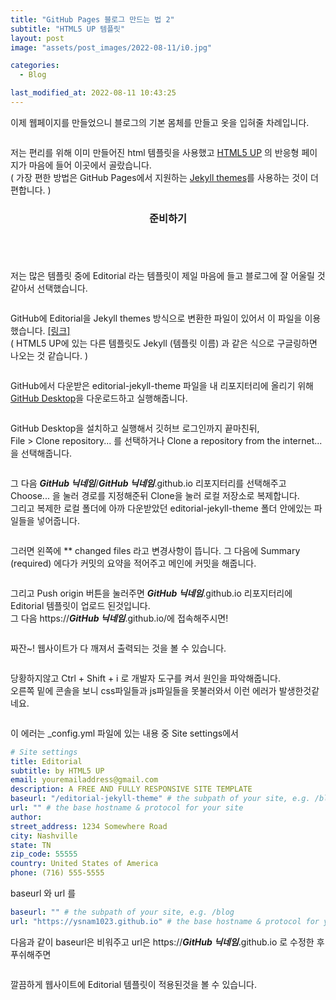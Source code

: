 ```yaml
---
title: "GitHub Pages 블로그 만드는 법 2"
subtitle: "HTML5 UP 템플릿"
layout: post
image: "assets/post_images/2022-08-11/i0.jpg"

categories:
  - Blog

last_modified_at: 2022-08-11 10:43:25
---
```


이제 웹페이지를 만들었으니 블로그의 기본 몸체를 만들고 옷을 입혀줄 차례입니다. 

<span class="image fit"><img src="{{ 'assets/post_images/2022-08-11/i0.jpg' | relative_url }}" alt="" /></span>

저는 편리를 위해 이미 만들어진 html 템플릿을 사용했고 <a href="https://html5up.net/" target="_blank" rel=" noopener noreferrer">HTML5 UP</a> 의 반응형 페이지가 마음에 들어 이곳에서 골랐습니다. <br>
( 가장 편한 방법은 GitHub Pages에서 지원하는 <a href="http://jekyllthemes.org/" target="_blank" rel=" noopener noreferrer">Jekyll themes</a>를 사용하는 것이 더 편합니다. )

<header class="major">
  <h3>준비하기</h3>
</header>

<span class="image fit"><img src="{{ 'assets/post_images/2022-08-11/i1.jpg' | relative_url }}" alt="" /></span>

저는 많은 템플릿 중에 Editorial 라는 템플릿이 제일 마음에 들고 블로그에 잘 어울릴 것 같아서 선택했습니다. 

<span class="image fit"><img src="{{ 'assets/post_images/2022-08-11/i2.jpg' | relative_url }}" alt="" /></span>

GitHub에 Editorial을 Jekyll themes 방식으로 변환한 파일이 있어서 이 파일을 이용했습니다. <a href="https://github.com/andrewbanchich/editorial-jekyll-theme" target="_blank" rel=" noopener noreferrer">[링크]</a><br>
( HTML5 UP에 있는 다른 템플릿도 Jekyll (템플릿 이름) 과 같은 식으로 구글링하면 나오는 것 같습니다. )

<span class="image fit"><img src="{{ 'assets/post_images/2022-08-11/i3.jpg' | relative_url }}" alt="" /></span>

GitHub에서 다운받은 editorial-jekyll-theme 파일을 내 리포지터리에 올리기 위해 <a href="https://desktop.github.com/" target="_blank" rel=" noopener noreferrer">GitHub Desktop</a>을 다운로드하고 실행해줍니다.

<span class="image fit"><img src="{{ 'assets/post_images/2022-08-11/i4.jpg' | relative_url }}" alt="" /></span>

GitHub Desktop을 설치하고 실행해서 깃허브 로그인까지 끝마친뒤, <br>
File > Clone repository... 를 선택하거나 Clone a repository from the internet... 을 선택해줍니다.

<span class="image fit"><img src="{{ 'assets/post_images/2022-08-11/i5.jpg' | relative_url }}" alt="" /></span>

그 다음 ***GitHub 닉네임***/***GitHub 닉네임***.github.io 리포지터리를 선택해주고 Choose... 을 눌러 경로를 지정해준뒤 Clone을 눌러 로컬 저장소로 복제합니다. <br>
그리고 복제한 로컬 폴더에 아까 다운받았던 editorial-jekyll-theme 폴더 안에있는 파일들을 넣어줍니다.

<span class="image fit"><img src="{{ 'assets/post_images/2022-08-11/i6.jpg' | relative_url }}" alt="" /></span>

그러면 왼쪽에 ** changed files 라고 변경사항이 뜹니다. 그 다음에 Summary (required) 에다가 커밋의 요약을 적어주고 메인에 커밋을 해줍니다.

<span class="image fit"><img src="{{ 'assets/post_images/2022-08-11/i7.jpg' | relative_url }}" alt="" /></span>

그리고 Push origin 버튼을 눌러주면 ***GitHub 닉네임***.github.io 리포지터리에 Editorial 템플릿이 업로드 된것입니다. <br>
그 다음 <a>https://***GitHub 닉네임***.github.io/</a>에 접속해주시면!

<span class="image fit"><img src="{{ 'assets/post_images/2022-08-11/i8.jpg' | relative_url }}" alt="" /></span>

짜잔~! 웹사이트가 다 깨져서 출력되는 것을 볼 수 있습니다.

<span class="image fit"><img src="{{ 'assets/post_images/2022-08-11/i9.jpg' | relative_url }}" alt="" /></span>

당황하지않고 Ctrl + Shift + i 로 개발자 도구를 켜서 원인을 파악해줍니다. <br>
오른쪽 밑에 콘솔을 보니 css파일들과 js파일들을 못불러와서 이런 에러가 발생한것같네요.

<span class="image fit"><img src="{{ 'assets/post_images/2022-08-11/i10.jpg' | relative_url }}" alt="" /></span>

이 에러는 _config.yml 파일에 있는 내용 중 Site settings에서

```yaml
# Site settings
title: Editorial
subtitle: by HTML5 UP
email: youremailaddress@gmail.com
description: A FREE AND FULLY RESPONSIVE SITE TEMPLATE
baseurl: "/editorial-jekyll-theme" # the subpath of your site, e.g. /blog
url: "" # the base hostname & protocol for your site
author:
street_address: 1234 Somewhere Road
city: Nashville
state: TN
zip_code: 55555
country: United States of America
phone: (716) 555-5555
```

baseurl 와 url 를

```yaml
baseurl: "" # the subpath of your site, e.g. /blog
url: "https://ysnam1023.github.io" # the base hostname & protocol for your site
```

다음과 같이 baseurl은 비워주고 url은 https://***GitHub 닉네임***.github.io 로 수정한 후 푸쉬해주면

<span class="image fit"><img src="{{ 'assets/post_images/2022-08-11/i11.jpg' | relative_url }}" alt="" /></span>

깔끔하게 웹사이트에 Editorial 템플릿이 적용된것을 볼 수 있습니다.